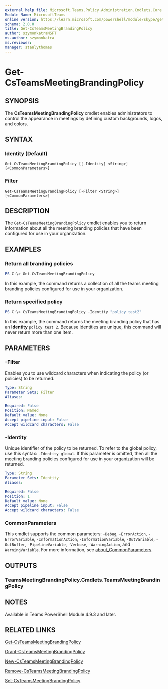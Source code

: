 ```yaml
---
external help file: Microsoft.Teams.Policy.Administration.Cmdlets.Core.dll-Help.xml
Module Name: MicrosoftTeams
online version: https://learn.microsoft.com/powershell/module/skype/get-csteamsmeetingbrandingpolicy
schema: 2.0.0
title: Get-CsTeamsMeetingBrandingPolicy
author: szymonkatraMSFT
ms.author: szymonkatra
ms.reviewer:
manager: stanlythomas
---
```


# Get-CsTeamsMeetingBrandingPolicy

## SYNOPSIS
The **CsTeamsMeetingBrandingPolicy** cmdlet enables administrators to control the appearance in meetings by defining custom backgrounds, logos, and colors.


## SYNTAX

### Identity (Default)
```
Get-CsTeamsMeetingBrandingPolicy [[-Identity] <String>] [<CommonParameters>]
```

### Filter
```
Get-CsTeamsMeetingBrandingPolicy [-Filter <String>] [<CommonParameters>]
```

## DESCRIPTION
The `Get-CsTeamsMeetingBrandingPolicy` cmdlet enables you to return information about all the meeting branding policies that have been configured for use in your organization.

## EXAMPLES

### Return all branding policies
```powershell
PS C:\> Get-CsTeamsMeetingBrandingPolicy
```

In this example, the command returns a collection of all the teams meeting branding policies configured for use in your organization.

### Return specified policy
```powershell
PS C:\> CsTeamsMeetingBrandingPolicy -Identity "policy test2"
```

In this example, the command returns the meeting branding policy that has an **Identity** `policy test 2`. Because identities are unique, this command will never return more than one item.

## PARAMETERS

### -Filter
Enables you to use wildcard characters when indicating the policy (or policies) to be returned.

```yaml
Type: String
Parameter Sets: Filter
Aliases:

Required: False
Position: Named
Default value: None
Accept pipeline input: False
Accept wildcard characters: False
```

### -Identity
Unique identifier of the policy to be returned. To refer to the global policy, use this syntax: `-Identity global`. If this parameter is omitted, then all the meeting branding policies configured for use in your organization will be returned.

```yaml
Type: String
Parameter Sets: Identity
Aliases:

Required: False
Position: 1
Default value: None
Accept pipeline input: False
Accept wildcard characters: False
```

### CommonParameters
This cmdlet supports the common parameters: `-Debug`, `-ErrorAction`, `-ErrorVariable`, `-InformationAction`, `-InformationVariable`, `-OutVariable`, `-OutBuffer`, `-PipelineVariable`, `-Verbose`, `-WarningAction`, and `-WarningVariable`. For more information, see [about_CommonParameters](https://go.microsoft.com/fwlink/?LinkID=113216).

## OUTPUTS

### TeamsMeetingBrandingPolicy.Cmdlets.TeamsMeetingBrandingPolicy

## NOTES

Available in Teams PowerShell Module 4.9.3 and later.

## RELATED LINKS

[Get-CsTeamsMeetingBrandingPolicy](Get-CsTeamsMeetingBrandingPolicy.md)

[Grant-CsTeamsMeetingBrandingPolicy](Grant-CsTeamsMeetingBrandingPolicy.md)

[New-CsTeamsMeetingBrandingPolicy](New-CsTeamsMeetingBrandingPolicy.md)

[Remove-CsTeamsMeetingBrandingPolicy](Remove-CsTeamsMeetingBrandingPolicy.md)

[Set-CsTeamsMeetingBrandingPolicy](Set-CsTeamsMeetingBrandingPolicy.md)